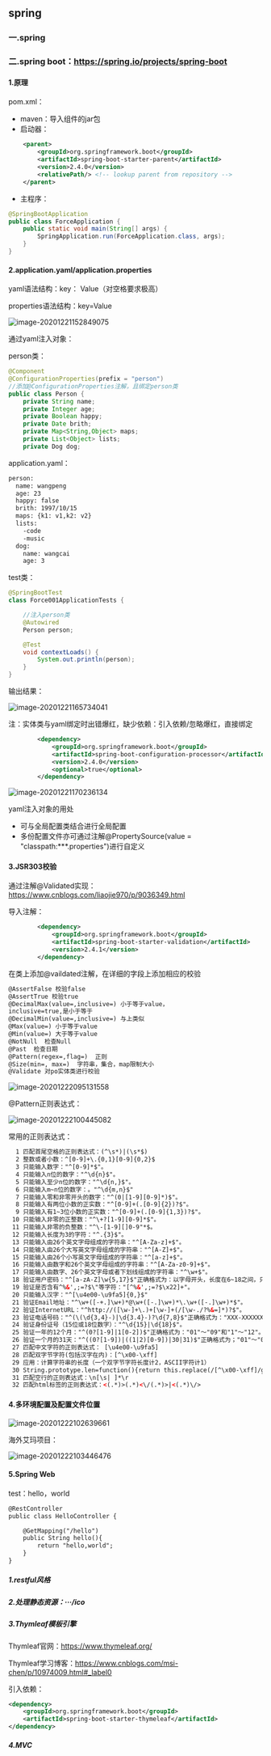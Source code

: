 ## spring

### 一.spring

### 二.spring boot：https://spring.io/projects/spring-boot

#### 1.原理

pom.xml：

* maven：导入组件的jar包
* 启动器：

```xml
    <parent>
        <groupId>org.springframework.boot</groupId>
        <artifactId>spring-boot-starter-parent</artifactId>
        <version>2.4.0</version>
        <relativePath/> <!-- lookup parent from repository -->
    </parent>
```

* 主程序：

```java
@SpringBootApplication
public class ForceApplication {
    public static void main(String[] args) {
        SpringApplication.run(ForceApplication.class, args);
    }
}
```

#### 2.application.yaml/application.properties

yaml语法结构：key： Value（对空格要求极高）

properties语法结构：key=Value

![image-20201221152849075](..\image-20201221152849075.png)



通过yaml注入对象：

person类：

```java
@Component
@ConfigurationProperties(prefix = "person")
//添加@ConfigurationProperties注解，且绑定person类
public class Person {
    private String name;
    private Integer age;
    private Boolean happy;
    private Date brith;
    private Map<String,Object> maps;
    private List<Object> lists;
    private Dog dog;
```

application.yaml：

```xml
person:
  name: wangpeng
  age: 23
  happy: false
  brith: 1997/10/15
  maps: {k1: v1,k2: v2}
  lists:
    -code
    -music
  dog:
    name: wangcai
    age: 3
```

test类：

```java
@SpringBootTest
class Force001ApplicationTests {

    //注入person类
    @Autowired
    Person person;

    @Test
    void contextLoads() {
        System.out.println(person);
    }
}
```

输出结果：

![image-20201221165734041](C:\Users\魁\Desktop\force\图片\image-20201221165734041.png)

注：实体类与yaml绑定时出错爆红，缺少依赖：引入依赖/忽略爆红，直接绑定

```xml
        <dependency>
            <groupId>org.springframework.boot</groupId>
            <artifactId>spring-boot-configuration-processor</artifactId>
            <version>2.4.0</version>
            <optional>true</optional>
        </dependency>
```



![image-20201221170236134](C:\Users\魁\Desktop\force\图片\image-20201221170236134.png)

yaml注入对象的用处

* 可与全局配置类结合进行全局配置
* 多份配置文件亦可通过注解@PropertySource(value = "classpath:***.properties")进行自定义

#### 3.JSR303校验

通过注解@Validated实现：https://www.cnblogs.com/liaojie970/p/9036349.html

导入注解：

```xml
        <dependency>
            <groupId>org.springframework.boot</groupId>
            <artifactId>spring-boot-starter-validation</artifactId>
            <version>2.4.1</version>
        </dependency>
```

在类上添加@vaildated注解，在详细的字段上添加相应的校验

```xml
@AssertFalse 校验false
@AssertTrue 校验true
@DecimalMax(value=,inclusive=) 小于等于value，
inclusive=true,是小于等于
@DecimalMin(value=,inclusive=) 与上类似
@Max(value=) 小于等于value
@Min(value=) 大于等于value
@NotNull  检查Null
@Past  检查日期
@Pattern(regex=,flag=)  正则
@Size(min=, max=)  字符串，集合，map限制大小
@Validate 对po实体类进行校验
```

![image-20201222095131558](C:\Users\魁\Desktop\force\图片\image-20201222095131558.png)

@Pattern正则表达式：

![image-20201222100445082](C:\Users\魁\Desktop\force\图片\image-20201222100445082.png)

常用的正则表达式：

```xml
  1 匹配首尾空格的正则表达式：(^\s*)|(\s*$)
  2 整数或者小数：^[0-9]+\.{0,1}[0-9]{0,2}$
  3 只能输入数字："^[0-9]*$"。
  4 只能输入n位的数字："^\d{n}$"。
  5 只能输入至少n位的数字："^\d{n,}$"。
  6 只能输入m~n位的数字：。"^\d{m,n}$"
  7 只能输入零和非零开头的数字："^(0|[1-9][0-9]*)$"。
  8 只能输入有两位小数的正实数："^[0-9]+(.[0-9]{2})?$"。
  9 只能输入有1~3位小数的正实数："^[0-9]+(.[0-9]{1,3})?$"。
 10 只能输入非零的正整数："^\+?[1-9][0-9]*$"。
 11 只能输入非零的负整数："^\-[1-9][]0-9"*$。
 12 只能输入长度为3的字符："^.{3}$"。
 13 只能输入由26个英文字母组成的字符串："^[A-Za-z]+$"。
 14 只能输入由26个大写英文字母组成的字符串："^[A-Z]+$"。
 15 只能输入由26个小写英文字母组成的字符串："^[a-z]+$"。
 16 只能输入由数字和26个英文字母组成的字符串："^[A-Za-z0-9]+$"。
 17 只能输入由数字、26个英文字母或者下划线组成的字符串："^\w+$"。
 18 验证用户密码："^[a-zA-Z]\w{5,17}$"正确格式为：以字母开头，长度在6~18之间，只能包含字符、数字和下划线。
 19 验证是否含有^%&',;=?$\"等字符："[^%&',;=?$\x22]+"。
 20 只能输入汉字："^[\u4e00-\u9fa5]{0,}$"
 21 验证Email地址："^\w+([-+.]\w+)*@\w+([-.]\w+)*\.\w+([-.]\w+)*$"。
 22 验证InternetURL："^http://([\w-]+\.)+[\w-]+(/[\w-./?%&=]*)?$"。
 23 验证电话号码："^(\(\d{3,4}-)|\d{3.4}-)?\d{7,8}$"正确格式为："XXX-XXXXXXX"、"XXXX-XXXXXXXX"、"XXX-XXXXXXX"、"XXX-XXXXXXXX"、"XXXXXXX"和"XXXXXXXX"。
 24 验证身份证号（15位或18位数字）："^\d{15}|\d{18}$"。
 25 验证一年的12个月："^(0?[1-9]|1[0-2])$"正确格式为："01"～"09"和"1"～"12"。
 26 验证一个月的31天："^((0?[1-9])|((1|2)[0-9])|30|31)$"正确格式为；"01"～"09"和"1"～"31"。
 27 匹配中文字符的正则表达式： [\u4e00-\u9fa5]
 28 匹配双字节字符(包括汉字在内)：[^\x00-\xff]
 29 应用：计算字符串的长度（一个双字节字符长度计2，ASCII字符计1）
 30 String.prototype.len=function(){return this.replace(/[^\x00-\xff]/g,"aa").length;}
 31 匹配空行的正则表达式：\n[\s| ]*\r
 32 匹配html标签的正则表达式：<(.*)>(.*)<\/(.*)>|<(.*)\/>
```

#### 4.多环境配置及配置文件位置

![image-20201222102639661](C:\Users\魁\Desktop\force\图片\image-20201222102639661.png)

海外艾玛项目：

![image-20201222103446476](C:\Users\魁\Desktop\force\图片\image-20201222103446476.png)

#### 5.Spring Web

test：hello，world

```xml
@RestController
public class HelloController {

    @GetMapping("/hello")
    public String hello(){
        return "hello,world";
    }
}
```

##### 1.**restful风格**

##### 2.处理静态资源：···/ico

##### 3.Thymleaf模板引擎

Thymleaf官网：https://www.thymeleaf.org/

Thymleaf学习博客：https://www.cnblogs.com/msi-chen/p/10974009.html#_label0

引入依赖：

```xml
<dependency>
    <groupId>org.springframework.boot</groupId>
    <artifactId>spring-boot-starter-thymeleaf</artifactId>
</dependency>
```

##### 4.MVC









































































